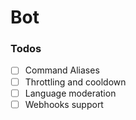# Bot

### Todos

- [ ] Command Aliases
- [ ] Throttling and cooldown
- [ ] Language moderation
- [ ] Webhooks support
